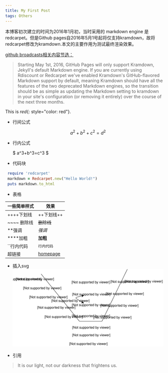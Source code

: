 ```yaml
---
title: My First Post
tags: Others
---
```


本博客初次建立的时间为2016年1月初，当时采用的 markdown engine 是 redcarpet。但是Github pages自2016年5月1号起将仅支持kramdown，故将redcarpet修改为kramdown.本文的主要作用为测试最终渲染效果。

[github broadcasts相关内容节选：](https://github.com/blog/2100-github-pages-now-faster-and-simpler-with-jekyll-3-0)

>Starting May 1st, 2016, GitHub Pages will only support Kramdown, Jekyll's default Markdown engine. If you are currently using Rdiscount or Redcarpet we've enabled Kramdown's GitHub-flavored Markdown support by default, meaning Kramdown should have all the features of the two deprecated Markdown engines, so the transition should be as simple as updating the Markdown setting to kramdown in your site's configuration (or removing it entirely) over the course of the next three months.


This is *red*{: style="color: red"}.

- 行间公式

    $$ a^2 + b^2 + c^2= d^2 $$

- 行内公式

     $ a^3+b^3=c^3 $

- 代码块

``` ruby
 require 'redcarpet'
 markdown = Redcarpet.new("Hello World!")
 puts markdown.to_html
```

- 表格

| 一些简单样式 | 效果 |
| --------   |--------|
|  ++++下划线      | ++下划线++      |
|  ~~~~ 删除线|~~删除线~~|
|**强调       |*强调*|
|****加粗|**加粗**|
|``行内代码|`行内代码`|
|超链接|[homepage](http://xuliuchengxlc.github.io)|

- 插入svg
![屏幕截图](/images/blog/2016/01-14/vowel.svg)

- 引用

> It is our light, not our darkness that frightens us.
